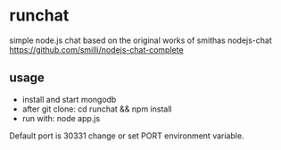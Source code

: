 # runchat
simple node.js chat based on the original works of smithas nodejs-chat https://github.com/smilli/nodejs-chat-complete

## usage

* install and start mongodb
* after git clone:
		cd runchat && npm install
* run with:
		node app.js

Default port is 30331 change or set PORT environment variable.
